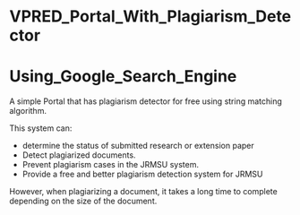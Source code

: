 # VPRED_Portal_With_Plagiarism_Detector
# Using_Google_Search_Engine

A simple Portal that has plagiarism detector for free using string matching algorithm.

This system can:
  * determine the status of submitted research or extension paper
  * Detect plagiarized documents.
  * Prevent plagiarism cases in the JRMSU system.
  * Provide a free and better plagiarism detection system for JRMSU

However, when plagiarizing a document, it takes a long time to complete depending on the size of the document.
